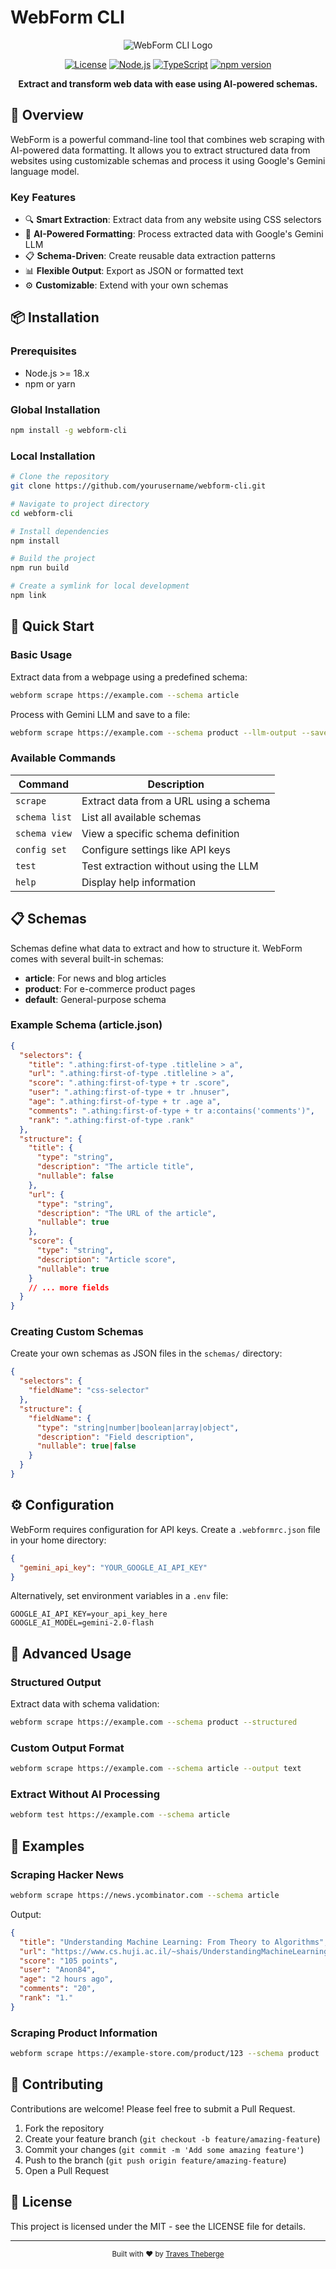 # WebForm CLI

<div align="center">

![WebForm CLI Logo](https://img.shields.io/badge/WebForm-CLI-blue?style=for-the-badge&logo=node.js)

[![License](https://img.shields.io/badge/license-Apache--2.0-green.svg)](LICENSE)
[![Node.js](https://img.shields.io/badge/node-%3E%3D18.x-brightgreen.svg)](https://nodejs.org)
[![TypeScript](https://img.shields.io/badge/TypeScript-%5E5.0.0-blue.svg)](https://www.typescriptlang.org/)
[![npm version](https://img.shields.io/badge/npm-1.0.0-red.svg)](https://www.npmjs.com/package/webform-cli)

**Extract and transform web data with ease using AI-powered schemas.**

</div>

## 🌟 Overview

WebForm is a powerful command-line tool that combines web scraping with AI-powered data formatting. It allows you to extract structured data from websites using customizable schemas and process it using Google's Gemini language model.

### Key Features

- 🔍 **Smart Extraction**: Extract data from any website using CSS selectors
- 🤖 **AI-Powered Formatting**: Process extracted data with Google's Gemini LLM
- 📋 **Schema-Driven**: Create reusable data extraction patterns
- 📊 **Flexible Output**: Export as JSON or formatted text
- ⚙️ **Customizable**: Extend with your own schemas

## 📦 Installation

### Prerequisites

- Node.js >= 18.x
- npm or yarn

### Global Installation

```bash
npm install -g webform-cli
```

### Local Installation

```bash
# Clone the repository
git clone https://github.com/yourusername/webform-cli.git

# Navigate to project directory
cd webform-cli

# Install dependencies
npm install

# Build the project
npm run build

# Create a symlink for local development
npm link
```

## 🚀 Quick Start

### Basic Usage

Extract data from a webpage using a predefined schema:

```bash
webform scrape https://example.com --schema article
```

Process with Gemini LLM and save to a file:

```bash
webform scrape https://example.com --schema product --llm-output --save output.json
```

### Available Commands

| Command | Description |
|---------|-------------|
| `scrape` | Extract data from a URL using a schema |
| `schema list` | List all available schemas |
| `schema view` | View a specific schema definition |
| `config set` | Configure settings like API keys |
| `test` | Test extraction without using the LLM |
| `help` | Display help information |

## 📋 Schemas

Schemas define what data to extract and how to structure it. WebForm comes with several built-in schemas:

- **article**: For news and blog articles
- **product**: For e-commerce product pages
- **default**: General-purpose schema

### Example Schema (article.json)

```json
{
  "selectors": {
    "title": ".athing:first-of-type .titleline > a",
    "url": ".athing:first-of-type .titleline > a",
    "score": ".athing:first-of-type + tr .score",
    "user": ".athing:first-of-type + tr .hnuser",
    "age": ".athing:first-of-type + tr .age a",
    "comments": ".athing:first-of-type + tr a:contains('comments')",
    "rank": ".athing:first-of-type .rank"
  },
  "structure": {
    "title": {
      "type": "string",
      "description": "The article title",
      "nullable": false
    },
    "url": {
      "type": "string",
      "description": "The URL of the article",
      "nullable": true
    },
    "score": {
      "type": "string",
      "description": "Article score",
      "nullable": true
    }
    // ... more fields
  }
}
```

### Creating Custom Schemas

Create your own schemas as JSON files in the `schemas/` directory:

```json
{
  "selectors": {
    "fieldName": "css-selector"
  },
  "structure": {
    "fieldName": {
      "type": "string|number|boolean|array|object",
      "description": "Field description",
      "nullable": true|false
    }
  }
}
```

## ⚙️ Configuration

WebForm requires configuration for API keys. Create a `.webformrc.json` file in your home directory:

```json
{
  "gemini_api_key": "YOUR_GOOGLE_AI_API_KEY"
}
```

Alternatively, set environment variables in a `.env` file:

```
GOOGLE_AI_API_KEY=your_api_key_here
GOOGLE_AI_MODEL=gemini-2.0-flash
```

## 🔧 Advanced Usage

### Structured Output

Extract data with schema validation:

```bash
webform scrape https://example.com --schema product --structured
```

### Custom Output Format

```bash
webform scrape https://example.com --schema article --output text
```

### Extract Without AI Processing

```bash
webform test https://example.com --schema article
```

## 📘 Examples

### Scraping Hacker News

```bash
webform scrape https://news.ycombinator.com --schema article
```

Output:
```json
{
  "title": "Understanding Machine Learning: From Theory to Algorithms",
  "url": "https://www.cs.huji.ac.il/~shais/UnderstandingMachineLearning/copy.html",
  "score": "105 points",
  "user": "Anon84",
  "age": "2 hours ago",
  "comments": "20",
  "rank": "1."
}
```

### Scraping Product Information

```bash
webform scrape https://example-store.com/product/123 --schema product
```

## 🤝 Contributing

Contributions are welcome! Please feel free to submit a Pull Request.

1. Fork the repository
2. Create your feature branch (`git checkout -b feature/amazing-feature`)
3. Commit your changes (`git commit -m 'Add some amazing feature'`)
4. Push to the branch (`git push origin feature/amazing-feature`)
5. Open a Pull Request

## 📄 License

This project is licensed under the MIT - see the LICENSE file for details.


---

<div align="center">
  <sub>Built with ❤️ by <a href="https://github.com/Traves-Theberge">Traves Theberge</a></sub>
</div>